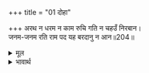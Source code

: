 +++
title = "01 दोहा"

+++
अरथ न धरम न काम रुचि गति न चहउँ निरबान।  
जनम-जनम रति राम पद यह बरदानु न आन॥204॥  

<details><summary>मूल</summary>

अरथ न धरम न काम रुचि गति न चहउँ निरबान।  
जनम-जनम रति राम पद यह बरदानु न आन॥204॥  
</details>

<details><summary>भावार्थ</summary>

मुझे न अर्थ की रुचि (इच्छा) है, न धर्म की, न काम की और न मैं मोक्ष ही चाहता हूँ। जन्म-जन्म में मेरा श्री रामजी के चरणों में प्रेम हो, बस, यही वरदान माँगता हूँ, दूसरा कुछ नहीं॥204॥  
</details>



